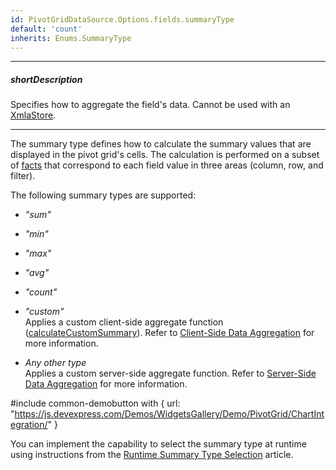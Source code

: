 ```yaml
---
id: PivotGridDataSource.Options.fields.summaryType
default: 'count'
inherits: Enums.SummaryType
---
```

---
##### shortDescription
Specifies how to aggregate the field's data. Cannot be used with an [XmlaStore](/api-reference/30%20Data%20Layer/XmlaStore '/Documentation/ApiReference/Data_Layer/XmlaStore/').

---
The summary type defines how to calculate the summary values that are displayed in the pivot grid's cells. The calculation is performed on a subset of [facts](/concepts/05%20UI%20Components/PivotGrid/010%20Visual%20Elements/04%20Summary%20Values.md '/Documentation/Guide/UI_Components/PivotGrid/Visual_Elements/#Summary_Values') that correspond to each field value in three areas (column, row, and filter).

The following summary types are supported:

- *"sum"*        

- *"min"*        

- *"max"*        

- *"avg"*        

- *"count"*        

- *"custom"*        
Applies a custom client-side aggregate function ([calculateCustomSummary](/api-reference/30%20Data%20Layer/PivotGridDataSource/1%20Configuration/fields/calculateCustomSummary.md '/Documentation/ApiReference/Data_Layer/PivotGridDataSource/Configuration/fields/#calculateCustomSummary')). Refer to [Client-Side Data Aggregation](/concepts/05%20UI%20Components/PivotGrid/040%20Summaries/07%20Custom%20Aggregate%20Function/10%20Client-Side%20Data%20Aggregation.md '/Documentation/Guide/UI_Components/PivotGrid/Summaries/#Custom_Aggregate_Function/Client-Side_Data_Aggregation') for more information.

- *Any other type*      
Applies a custom server-side aggregate function. Refer to [Server-Side Data Aggregation](/concepts/05%20UI%20Components/PivotGrid/040%20Summaries/07%20Custom%20Aggregate%20Function/20%20Server-Side%20Data%20Aggregation.md '/Documentation/Guide/UI_Components/PivotGrid/Summaries/#Custom_Aggregate_Function/Server-Side_Data_Aggregation') for more information.

#include common-demobutton with {
    url: "https://js.devexpress.com/Demos/WidgetsGallery/Demo/PivotGrid/ChartIntegration/"
}

You can implement the capability to select the summary type at runtime using instructions from the [Runtime Summary Type Selection](/concepts/05%20UI%20Components/PivotGrid/040%20Summaries/35%20Runtime%20Summary%20Type%20Selection.md '/Documentation/Guide/UI_Components/PivotGrid/Summaries/#Runtime_Summary_Type_Selection') article.